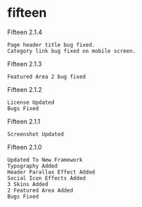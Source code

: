 # fifteen
Fifteen 2.1.4

    Page header title bug fixed.
    Category link bug fixed on mobile screen.
    
Fifteen 2.1.3
    
    Featured Area 2 bug fixed

Fifteen 2.1.2

    License Updated
    Bugs Fixed

Fifteen 2.1.1
    
    Screenshot Updated

Fifteen 2.1.0
    
    Updated To New Framework
    Typography Added
    Header Parallax Effect Added
    Social Icon Effects Added
    3 Skins Added
    2 Featured Area Added
    Bugs Fixed
